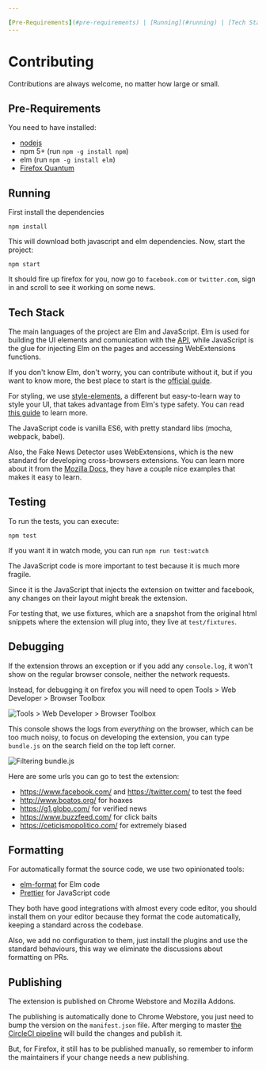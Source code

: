 ```yaml
---

[Pre-Requirements](#pre-requirements) | [Running](#running) | [Tech Stack](#tech-stack) | [Testing](#testing) | [Debugging](#debugging) | [Formatting](#formatting) | [Publishing](#publishing)
---
```


# Contributing

Contributions are always welcome, no matter how large or small.

## Pre-Requirements

You need to have installed:

* [nodejs](https://nodejs.org/en/download/)
* npm 5+ (run `npm -g install npm`)
* elm (run `npm -g install elm`)
* [Firefox Quantum](https://www.mozilla.org/en-US/firefox/quantum/)

## Running

First install the dependencies

```
npm install
```

This will download both javascript and elm dependencies. Now, start the project:

```
npm start
```

It should fire up firefox for you, now go to `facebook.com` or `twitter.com`, sign in and scroll to see it working on some news.

## Tech Stack

The main languages of the project are Elm and JavaScript. Elm is used for building the UI elements and comunication with the [API](https://github.com/fake-news-detector/fake-news-detector/tree/master/api), while JavaScript is the glue for injecting Elm on the pages and accessing WebExtensions functions.

If you don't know Elm, don't worry, you can contribute without it, but if you want to know more, the best place to start is the [official guide](https://guide.elm-lang.org/).

For styling, we use [style-elements](http://package.elm-lang.org/packages/mdgriffith/style-elements/latest), a different but easy-to-learn way to style your UI, that takes advantage from Elm's type safety. You can read [this guide](https://mdgriffith.gitbooks.io/style-elements/content/) to learn more.

The JavaScript code is vanilla ES6, with pretty standard libs (mocha, webpack, babel).

Also, the Fake News Detector uses WebExtensions, which is the new standard for developing cross-browsers extensions. You can learn more about it from the [Mozilla Docs](https://developer.mozilla.org/en-US/Add-ons/WebExtensions), they have a couple nice examples that makes it easy to learn.

## Testing

To run the tests, you can execute:

```
npm test
```

If you want it in watch mode, you can run `npm run test:watch`

The JavaScript code is more important to test because it is much more fragile.

Since it is the JavaScript that injects the extension on twitter and facebook, any changes on their layout might break the extension.

For testing that, we use fixtures, which are a snapshot from the original html snippets where the extension will plug into, they live at `test/fixtures`.

## Debugging

If the extension throws an exception or if you add any `console.log`, it won't show on the regular browser console, neither the network requests.

Instead, for debugging it on firefox you will need to open Tools > Web Developer > Browser Toolbox

![Tools > Web Developer > Browser Toolbox](https://user-images.githubusercontent.com/792201/31666402-d81136dc-b32a-11e7-885c-4daa770d67bd.png)

This console shows the logs from _everything_ on the browser, which can be too much noisy, to focus on developing the extension, you can type `bundle.js` on the search field on the top left corner.

![Filtering bundle.js](https://user-images.githubusercontent.com/792201/31666481-285ab38e-b32b-11e7-89a1-788ac5bfeb68.png)

Here are some urls you can go to test the extension:

* https://www.facebook.com/ and https://twitter.com/ to test the feed
* http://www.boatos.org/ for hoaxes
* https://g1.globo.com/ for verified news
* https://www.buzzfeed.com/ for click baits
* https://ceticismopolitico.com/ for extremely biased

## Formatting

For automatically format the source code, we use two opinionated tools:

* [elm-format](https://github.com/avh4/elm-format) for Elm code
* [Prettier](https://prettier.io/) for JavaScript code

They both have good integrations with almost every code editor, you should install them on your editor because they format the code automatically, keeping a standard across the codebase.

Also, we add no configuration to them, just install the plugins and use the standard behaviours, this way we eliminate the discussions about formatting on PRs.

## Publishing

The extension is published on Chrome Webstore and Mozilla Addons.

The publishing is automatically done to Chrome Webstore, you just need to bump the version on the `manifest.json` file. After merging to master [the CircleCI pipeline](https://circleci.com/gh/fake-news-detector/extension) will build the changes and publish it.

But, for Firefox, it still has to be published manually, so remember to inform the maintainers if your change needs a new publishing.
